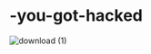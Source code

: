 # -you-got-hacked

![download (1)](https://github.com/user-attachments/assets/15c4480f-882e-49a3-a562-33268243f97f)
